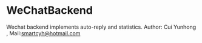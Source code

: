 # WeChatBackend

Wechat backend implements auto-reply and statistics. Author: Cui Yunhong , Mail:smartcyh@hotmail.com
